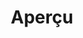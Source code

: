 ---
layout: overview.njk
tags: 
    - level3
    - dshome
key: overview-lean_fr
title: Aperçu
alternativetitle: Design System Lean
parent: lean_fr
order: 1
componentbrowser: true
availablelanguages: 
    - de
    - en
---